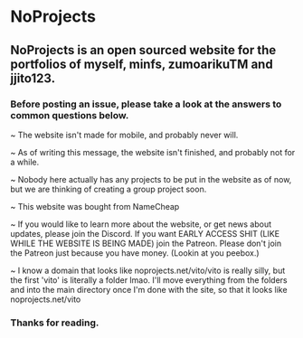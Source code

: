 # NoProjects

## NoProjects is an open sourced website for the portfolios of myself, minfs, zumoarikuTM and jjito123.

### Before posting an issue, please take a look at the answers to common questions below.

~ The website isn't made for mobile, and probably never will.

~ As of writing this message, the website isn't finished, and probably not for a while.

~ Nobody here actually has any projects to be put in the website as of now,
  but we are thinking of creating a group project soon.

~ This website was bought from NameCheap

~ If you would like to learn more about the website, or get news about updates, please join the Discord.
  If you want EARLY ACCESS SHIT (LIKE WHILE THE WEBSITE IS BEING MADE) join the Patreon. Please don't
  join the Patreon just because you have money. (Lookin at you peebox.)

~ I know a domain that looks like noprojects.net/vito/vito is really silly, but the first 'vito' is literally
  a folder lmao. I'll move everything from the folders and into the main directory once I'm done with the site,
  so that it looks like noprojects.net/vito

### Thanks for reading.
